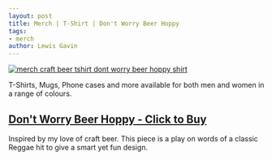 ```yaml
---
layout: post
title: Merch | T-Shirt | Don't Worry Beer Hoppy
tags:
- merch 
author: Lewis Gavin
---
```


[![merch craft beer tshirt dont worry beer hoppy shirt](https://ih1.redbubble.net/image.685719153.0989/ra,unisex_tshirt,x2200,101010:01c5ca27c6,front-c,267,146,1000,1000-bg,f8f8f8.jpg)](https://www.redbubble.com/people/lewisdgavin/works/35230989-dont-worry-beer-hoppy?asc=u&body_color=black&p=t-shirt#&gid=1&pid=1)

T-Shirts, Mugs, Phone cases and more available for both men and women in a range of colours.

## [Don't Worry Beer Hoppy - Click to Buy](https://www.redbubble.com/people/lewisdgavin/works/35230989-dont-worry-beer-hoppy?asc=u&body_color=black&p=t-shirt#&gid=1&pid=1)

Inspired by my love of craft beer. This piece is a play on words of a classic Reggae hit to give a smart yet fun design.